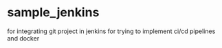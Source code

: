 # sample_jenkins
for integrating git project in jenkins for trying to implement ci/cd pipelines and docker
